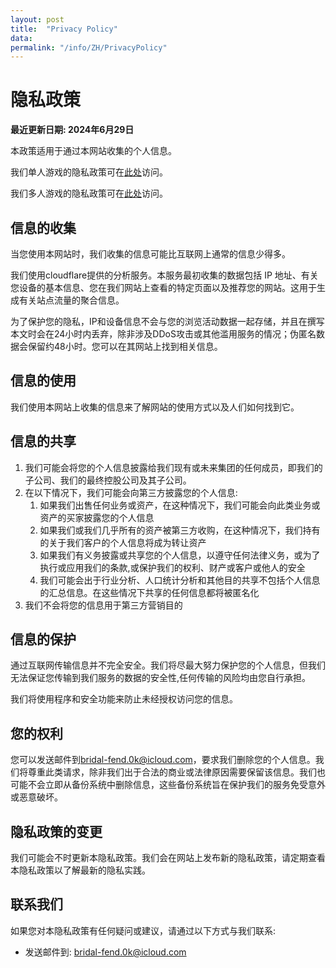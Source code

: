 ```yaml
---
layout: post
title:  "Privacy Policy"
data:
permalink: "/info/ZH/PrivacyPolicy"
---
```


# 隐私政策

**最近更新日期: 2024年6月29日**

本政策适用于通过本网站收集的个人信息。

我们单人游戏的隐私政策可在[此处]({{site.url}}/info/ZH/SinglePlayerPrivacyPolicy)访问。

我们多人游戏的隐私政策可在[此处]({{site.url}}/info/ZH/MultiPlayerPrivacyPolicy)访问。

## 信息的收集

当您使用本网站时，我们收集的信息可能比互联网上通常的信息少得多。

我们使用cloudflare提供的分析服务。本服务最初收集的数据包括 IP 地址、有关您设备的基本信息、您在我们网站上查看的特定页面以及推荐您的网站。这用于生成有关站点流量的聚合信息。

为了保护您的隐私，IP和设备信息不会与您的浏览活动数据一起存储，并且在撰写本文时会在24小时内丢弃，除非涉及DDoS攻击或其他滥用服务的情况；伪匿名数据会保留约48小时。您可以在其网站上找到相关信息。

## 信息的使用

我们使用本网站上收集的信息来了解网站的使用方式以及人们如何找到它。

## 信息的共享

1. 我们可能会将您的个人信息披露给我们现有或未来集团的任何成员，即我们的子公司、我们的最终控股公司及其子公司。
2. 在以下情况下，我们可能会向第三方披露您的个人信息:
   1. 如果我们出售任何业务或资产，在这种情况下，我们可能会向此类业务或资产的买家披露您的个人信息
   2. 如果我们或我们几乎所有的资产被第三方收购，在这种情况下，我们持有的关于我们客户的个人信息将成为转让资产
   3. 如果我们有义务披露或共享您的个人信息，以遵守任何法律义务，或为了执行或应用我们的条款,或保护我们的权利、财产或客户或他人的安全
   4. 我们可能会出于行业分析、人口统计分析和其他目的共享不包括个人信息的汇总信息。在这些情况下共享的任何信息都将被匿名化
3. 我们不会将您的信息用于第三方营销目的

## 信息的保护

通过互联网传输信息并不完全安全。我们将尽最大努力保护您的个人信息，但我们无法保证您传输到我们服务的数据的安全性,任何传输的风险均由您自行承担。

我们将使用程序和安全功能来防止未经授权访问您的信息。

## 您的权利

您可以发送邮件到<bridal-fend.0k@icloud.com>，要求我们删除您的个人信息。我们将尊重此类请求，除非我们出于合法的商业或法律原因需要保留该信息。我们也可能不会立即从备份系统中删除信息，这些备份系统旨在保护我们的服务免受意外或恶意破坏。

## 隐私政策的变更

我们可能会不时更新本隐私政策。我们会在网站上发布新的隐私政策，请定期查看本隐私政策以了解最新的隐私实践。

## 联系我们

如果您对本隐私政策有任何疑问或建议，请通过以下方式与我们联系:

- 发送邮件到: <bridal-fend.0k@icloud.com>
